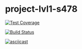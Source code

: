 # project-lvl1-s478

[![Test Coverage](https://api.codeclimate.com/v1/badges/08ba8a562b8cfdf377b8/test_coverage)](https://codeclimate.com/github/KLN1987/project-lvl1-s478/test_coverage)

[![Build Status](https://travis-ci.org/KLN1987/project-lvl1-s478.svg?branch=master)](https://travis-ci.org/KLN1987/project-lvl1-s478)

[![asciicast](https://asciinema.org/a/20AK70YbzbZ022kYkIxbKC6gW.svg)](https://asciinema.org/a/20AK70YbzbZ022kYkIxbKC6gW)
